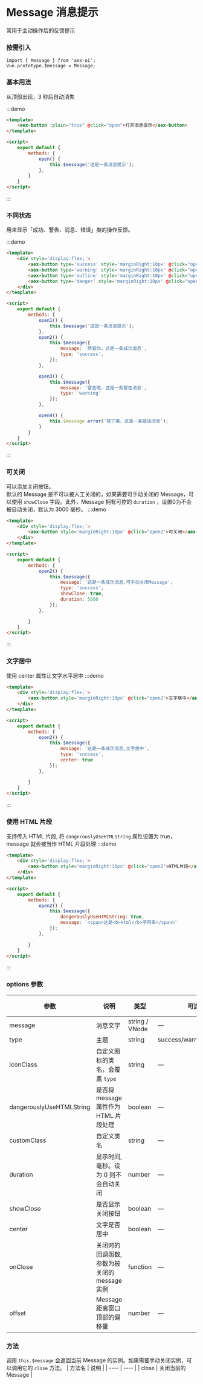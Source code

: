 # Message 消息提示

常用于主动操作后的反馈提示   

### 按需引入

```
import { Message } from 'aex-ui';
Vue.prototype.$message = Message;
```

### 基本用法

从顶部出现，3 秒后自动消失

:::demo 

```html
<template>
    <aex-button :plain="true" @click="open">打开消息提示</aex-button>
</template>

<script>
    export default {
        methods: {
            open() {
                this.$message('这是一条消息提示');
            },
        }
    }
</script>
```

:::

### 不同状态

用来显示「成功、警告、消息、错误」类的操作反馈。

:::demo 

```html
<template>
    <div style='display:flex;'>
        <aex-button type='success' style='marginRight:10px' @click="open2">成功</aex-button>
        <aex-button type='warning' style='marginRight:10px' @click="open3">警告</aex-button>
        <aex-button type='outline' style='marginRight:10px' @click="open1">消息</aex-button>
        <aex-button type='danger' style='marginRight:10px' @click="open4">错误</aex-button>
    </div>
</template>

<script>
    export default {
        methods: {
            open1() {
                this.$message('这是一条消息提示');
            },
            open2() {
                this.$message({
                    message: '恭喜你，这是一条成功消息',
                    type: 'success',
                });
            },

            open3() {
                this.$message({
                    message: '警告哦，这是一条警告消息',
                    type: 'warning'
                });
            },

            open4() {
                this.$message.error('错了哦，这是一条错误消息');
            }
        }
    }
</script>
```

:::

### 可关闭

可以添加关闭按钮。   
默认的 Message 是不可以被人工关闭的，如果需要可手动关闭的 Message，可以使用 `showClose` 字段。此外，Message 拥有可控的 `duration` ，设置0为不会被自动关闭，默认为 3000 毫秒。
:::demo 

```html
<template>
    <div style='display:flex;'>
        <aex-button style='marginRight:10px' @click="open2">可关闭</aex-button>
    </div>
</template>

<script>
    export default {
        methods: {
            open2() {
                this.$message({
                    message: '这是一条成功消息,可手动关闭Message',
                    type: 'success',
                    showClose: true,
                    duration: 5000
                });
            },

        }
    }
</script>
```

:::

### 文字居中

使用 center 属性让文字水平居中
:::demo 

```html
<template>
    <div style='display:flex;'>
        <aex-button style='marginRight:10px' @click="open2">文字居中</aex-button>
    </div>
</template>

<script>
    export default {
        methods: {
            open2() {
                this.$message({
                    message: '这是一条成功消息,文字居中',
                    type: 'success',
                    center: true
                });
            },

        }
    }
</script>
```

:::

### 使用 HTML 片段

支持传入 HTML 片段, 将 `dangerouslyUseHTMLString` 属性设置为 true，message 就会被当作 HTML 片段处理
:::demo 

```html
<template>
    <div style='display:flex;'>
        <aex-button style='marginRight:10px' @click="open2">HTML片段</aex-button>
    </div>
</template>

<script>
    export default {
        methods: {
            open2() {
                this.$message({
                    dangerouslyUseHTMLString: true,
                    message: `<span>这是<b>Html</b>字符串</span>`
                });
            },

        }
    }
</script>
```

:::

### options 参数

| 参数      | 说明          | 类型      | 可选值                           | 默认值  |
|---------- |-------------- |---------- |--------------------------------  |-------- |
| message | 消息文字 | string / VNode | — | — |
| type | 主题 | string | success/warning/info/error | info |
| iconClass | 自定义图标的类名，会覆盖 `type` | string | — | — |
| dangerouslyUseHTMLString | 是否将 message 属性作为 HTML 片段处理 | boolean | — | false |
| customClass | 自定义类名 | string | — | — |
| duration | 显示时间, 毫秒。设为 0 则不会自动关闭 | number | — | 3000 |
| showClose | 是否显示关闭按钮 | boolean | — | false |
| center | 文字是否居中 | boolean | — | false |
| onClose | 关闭时的回调函数, 参数为被关闭的 message 实例 | function | — | — |
| offset | Message 距离窗口顶部的偏移量 | number | — | 66 |

### 方法

调用 `this.$message` 会返回当前 Message 的实例。如果需要手动关闭实例，可以调用它的 `close` 方法。
| 方法名 | 说明 |
| ---- | ---- |
| close | 关闭当前的 Message |
